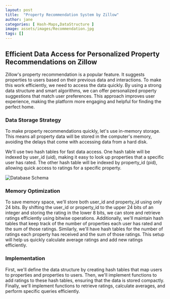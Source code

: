 ```yaml
---
layout: post
title:  "Property Recommendation System by Zillow"
author: jane
categories: [ Hash-Maps,DataStructure ]
image: assets/images/Recommendation.jpg
tags: []
---
```



## Efficient Data Access for Personalized Property Recommendations on Zillow
Zillow's property recommendation is a popular feature. It suggests properties to users based on their previous data and interactions. To make this work efficiently, we need to access the data quickly. By using a strong data structure and smart algorithms, we can offer personalized property suggestions that match user preferences. This approach improves user experience, making the platform more engaging and helpful for finding the perfect home.

### Data Storage Strategy
To make property recommendations quickly, let's use in-memory storage. This means all property data will be stored in the computer's memory, avoiding the delays that come with accessing data from a hard disk.

We'll use two hash tables for fast data access. One hash table will be indexed by user_id (uid), making it easy to look up properties that a specific user has rated. The other hash table will be indexed by property_id (pid), allowing quick access to ratings for a specific property.

![Database Schema](.assets\images\portfoliodatabase.png)

### Memory Optimization
To save memory space, we'll store both user_id and property_id using only 24 bits. By shifting the user_id or property_id to the upper 24 bits of an integer and storing the rating in the lower 8 bits, we can store and retrieve ratings efficiently using bitwise operations. Additionally, we'll maintain hash tables that keep track of the number of properties each user has rated and the sum of those ratings. Similarly, we'll have hash tables for the number of ratings each property has received and the sum of those ratings. This setup will help us quickly calculate average ratings and add new ratings efficiently.

### Implementation
First, we'll define the data structure by creating hash tables that map users to properties and properties to users. Then, we'll implement functions to add ratings to these hash tables, ensuring that the data is stored compactly. Finally, we'll implement functions to retrieve ratings, calculate averages, and perform specific queries efficiently.
